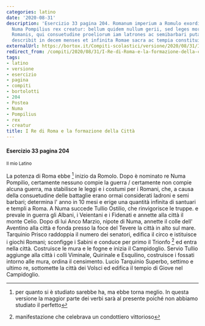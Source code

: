 ```yaml
---
categories: latino
date: '2020-08-31'
description: 'Esercizio 33 pagina 204. Romanum imperium a Romulo exordium habet. Postea
  Numa Pompilius rex creatur: bellum quidem nullum gerii, sed leges moresque constituit
  Romanis, qui consuetudine proeliorum iam latrones ac semibarbari putabantur; annum
  describit in decem menses et infinita Romae sacra ac tempia constituit...'
externalUrl: https://bortox.it/Compiti-scolastici/versione/2020/08/31/I-Re-di-Roma-e-la-formazione-della-città-versione.html
redirect_from: /compiti/2020/08/31/I-Re-di-Roma-e-la-formazione-della-citt%C3%A0-versione
tags:
- latino
- versione
- esercizio
- pagina
- compiti
- bortolotti
- 204
- Postea
- Numa
- Pompilius
- rex
- creatur
title: I Re di Roma e la formazione della Città
---
```


#### Esercizio 33 pagina 204
<sub> Il mio Latino </sub>

La potenza di Roma ebbe [^1] inizio da Romolo. Dopo è nominato re Numa Pompilio, certamente nessuno compie la guerra / certamente non compie alcuna guerra, ma stabilisce le leggi e i costumi per i Romani, che, a causa della consuetudine delle battaglie erano ormai considerati ladroni e semi barbari; determina l' anno in 10 mesi e erige una quantità infinita di santuari e templi a Roma. A Numa succede Tullio Ostilio, che rinvigorisce le truppe. e prevale in guerra gli Albani, i Veientani e i Fidenati e annette alla città il monte Celio. Dopo di lui Anco Marzio, nipote di Numa, annette il colle dell' Aventino alla città e fonda presso la foce del Tevere la città in alto sul mare. Tarquinio Prisco raddoppia il numero dei senatori, edifica il circo e istituisce i giochi Romani; sconfigge i Sabini e conduce per primo il Trionfo [^2] ed entra nella città. Costruisce le mura e le fogne e inizia il Campidoglio. Servio Tullio aggiunge alla città i colli Viminale, Quirinale e Esquilino, costruisce i fossati intorno alle mura, ordina il censimento. Lucio Tarquinio Superbo, settimo e ultimo re, sottomette la città dei Volsci ed edifica il tempio di Giove nel Campidoglio.

[^1]: per quanto si è studiato sarebbe ha, ma ebbe torna meglio. In questa versione la maggior parte dei verbi sarà al presente poiché non abbiamo studiato il perfetto
[^2]: manifestazione che celebrava un condottiero vittorioso